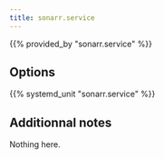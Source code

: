 ```yaml
---
title: sonarr.service
---
```


{{% provided_by "sonarr.service" %}}

## Options

{{% systemd_unit "sonarr.service" %}}

## Additionnal notes

Nothing here.